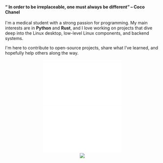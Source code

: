 #### “ In order to be irreplaceable, one must always be different” – Coco Chanel

I'm a medical student with a strong passion for programming. My main interests are in **Python** and **Rust**, and I love working on projects that dive deep into the Linux desktop, low-level Linux components, and backend systems.

I'm here to contribute to open-source projects, share what I’ve learned, and hopefully help others along the way. <br>

<div align="center">
  <img src="https://raw.githubusercontent.com/ZeyadMoustafaKamal/github-stats/master/generated/overview.svg#gh-dark-mode-only" height="150" alt="stats graph"  />
  <img src="https://raw.githubusercontent.com/ZeyadMoustafaKamal/github-stats/master/generated/languages.svg#gh-dark-mode-only" height="150" alt="languages graph"  />
</div>


<div align="center">
  <img src="https://profile-counter.glitch.me/ZeyadMoustafaKamal/count.svg?"  />
</div>

###

